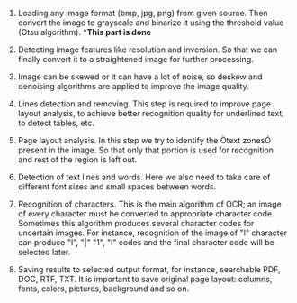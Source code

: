1. Loading any image format (bmp, jpg, png) from given source.  Then convert the image to grayscale and binarize it using the threshold value (Otsu algorithm). ***This part is done**

2.  Detecting image features like resolution and inversion. So that we can finally convert it to a straightened image for further processing.

3. Image can be skewed or it can have a lot of noise, so deskew and denoising algorithms are applied to improve the image quality.

4. Lines detection and removing. This step is required to improve page layout analysis, to achieve better recognition quality for underlined text, to detect tables, etc. 

5. Page layout analysis. In this step we try to identify the Òtext zonesÓ present in the image. So that only that portion is used for recognition and rest of the region is left out.

6. Detection of text lines and words. Here we also need to take care of different font sizes and small spaces between words.

7. Recognition of characters. This is the main algorithm of OCR; an image of every character must be converted to appropriate character code. Sometimes this algorithm produces several character codes for uncertain images. For instance, recognition of the image of "I" character can produce "I", "|" "1", "l" codes and the final character code will be selected later.

8. Saving results to selected output format, for instance, searchable PDF, DOC, RTF, TXT. It is important to save original page layout: columns, fonts, colors, pictures, background and so on.

